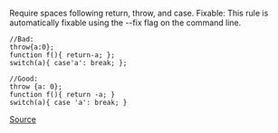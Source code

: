 Require spaces following return, throw, and case.
Fixable: This rule is automatically fixable using the --fix flag on the command line.

```
//Bad:
throw{a:0};
function f(){ return-a; };
switch(a){ case'a': break; };

//Good:
throw {a: 0};
function f(){ return -a; }
switch(a){ case 'a': break; }

```

[Source](http://eslint.org/docs/rules/space-return-throw-case)
